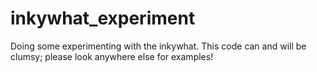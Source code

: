 # inkywhat_experiment
Doing some experimenting with the inkywhat. This code can and will be clumsy; please look anywhere else for examples!
